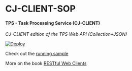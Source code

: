 # CJ-CLIENT-SOP

#### TPS - Task Processing Service (CJ-CLIENT)

*CJ-CLIENT edition of the TPS Web API (Collection+JSON)*

[![Deploy](https://www.herokucdn.com/deploy/button.svg)](https://heroku.com/deploy)

Check out the [running sample](http://rwcbook12.herokuapp.com/files/cj-client.html)

More on the book [RESTful Web Clients](http://shop.oreilly.com/product/0636920037958.do)
